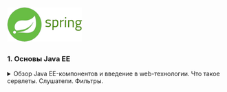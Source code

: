 # ![Spring logo](https://github.com/InsaneDan/InsaneDan/blob/main/spring.png)

### 1. Основы Java EE
<details>
<summary>Обзор Java EE-компонентов и введение в web-технологии. Что такое сервлеты. Слушатели. Фильтры.</summary>
  
1. Установить сервер приложений TomCat или Wildfly (либо любой другой по выбору);
2. Создать и запустить новый проект по инструкции из данной методички.
3. Создайте класс Product с полями (id, title, cost)ю
4. Реализуйте сервлет выводящий на страницу список из 10 продуктов (создаете продукты в момент обработки запроса).

Сервер приложений: WildFly-23.0.0.Final
Реализация: HttpServlet + JSP (± подобие JPA, т.к. нет подключения к БД)
Для запуска: Run Maven goal: clean install wildfly:deploy

Комментарии:
- Дескриптор развертывания. Файл web.xml содержит только служебную информацию, маппинг не прописан (используются аннотации @WebServlet(urlPatterns = "..."))
- Вывод списка продуктов: сервлет наследуется от HttpServlet, представление (persistence) - вынесено в отдельные классы (продукт и репозиторий). Для задания испольуются методы только для сохранения и получения списка продуктов из репозитория.
- Список продуктов для репозитория создается при инициализации сервлета (срабатывает ServletContextListener).
- Вывод страницы на сервере приложений с помощью JSP. При формировании страницы импортируется <head> и <navbar> из отдельных jsp-файлов. Страницы созданы с использованием css Bootstrap v4.3.
- SimpleHttpServlet - формирует html-текст для отображения страницы (HttpServletResponse) "вручную", страница содержит основные методы класса.
</details>
